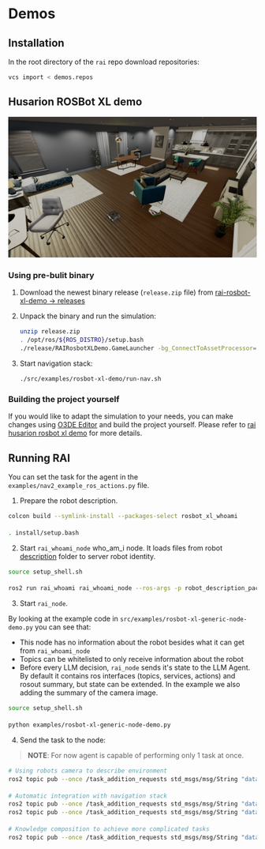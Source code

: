 # Demos

## Installation

In the root directory of the `rai` repo download repositories:

```bash
vcs import < demos.repos
```

## Husarion ROSBot XL demo

![Screenshot1](imgs/o3deSimulation.png)

### Using pre-bulit binary

1. Download the newest binary release (`release.zip` file) from [rai-rosbot-xl-demo -> releases](https://github.com/RobotecAI/rai-rosbot-xl-demo/releases)
2. Unpack the binary and run the simulation:

   ```bash
   unzip release.zip
   . /opt/ros/${ROS_DISTRO}/setup.bash
   ./release/RAIRosbotXLDemo.GameLauncher -bg_ConnectToAssetProcessor=0
   ```

3. Start navigation stack:
   ```bash
   ./src/examples/rosbot-xl-demo/run-nav.sh
   ```

### Building the project yourself

If you would like to adapt the simulation to your needs, you can make changes using
[O3DE Editor](https://www.docs.o3de.org/docs/welcome-guide/) and build the project
yourself.
Please refer to [rai husarion rosbot xl demo][rai rosbot demo] for more details.

## Running RAI

You can set the task for the agent in the `examples/nav2_example_ros_actions.py` file.

1. Prepare the robot description.

```bash
colcon build --symlink-install --packages-select rosbot_xl_whoami

. install/setup.bash
```

2. Start `rai_whoami_node`
   who_am_i node. It loads files from robot [description](https://github.com/RobotecAI/rai-rosbot-xl-demo/tree/development/src/rosbot_xl_whoami/description) folder to server robot identity.

```bash
source setup_shell.sh

ros2 run rai_whoami rai_whoami_node --ros-args -p robot_description_package:="rosbot_xl_whoami"
```

3. Start `rai_node`.

By looking at the example code in `src/examples/rosbot-xl-generic-node-demo.py` you can see that:

- This node has no information about the robot besides what it can get from `rai_whoami_node`
- Topics can be whitelisted to only receive information about the robot
- Before every LLM decision, `rai_node` sends it's state to the LLM Agent. By default it contains ros interfaces (topics, services, actions) and rosout summary, but state can be extended. In the example we also adding the summary of the camera image.

```bash
source setup_shell.sh

python examples/rosbot-xl-generic-node-demo.py
```

4. Send the task to the node:

> **NOTE**: For now agent is capable of performing only 1 task at once.

```bash
# Using robots camera to describe environment
ros2 topic pub --once /task_addition_requests std_msgs/msg/String "data: 'Where are you now?'"

# Automatic integration with navigation stack
ros2 topic pub --once /task_addition_requests std_msgs/msg/String "data: 'Drive 1 meter forward'"
ros2 topic pub --once /task_addition_requests std_msgs/msg/String "data: 'Spin 90 degrees'"

# Knowledge composition to achieve more complicated tasks
ros2 topic pub --once /task_addition_requests std_msgs/msg/String "data: 'Drive forward if the path is clear, otherwise backward'"
```

[rai rosbot demo]: https://github.com/RobotecAI/rai-rosbot-xl-demo
